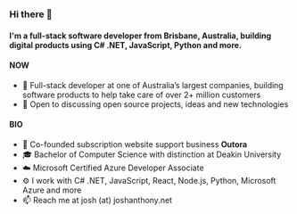 ### Hi there 👋

#### I'm a full-stack software developer from Brisbane, Australia, building digital products using C# .NET, JavaScript, Python and more.

#### NOW

- 🏢 Full-stack developer at one of Australia’s largest companies, building software products to help take care of over 2+ million customers
- 💬 Open to discussing open source projects, ideas and new technologies

#### BIO

- 🚀 Co-founded subscription website support business **Outora**
- 🎓 Bachelor of Computer Science with distinction at Deakin University
- ☁️ Microsoft Certified Azure Developer Associate
- ⚙️ I work with C# .NET, JavaScript, React, Node.js, Python, Microsoft Azure and more
- 📫 Reach me at josh (at) joshanthony.net
